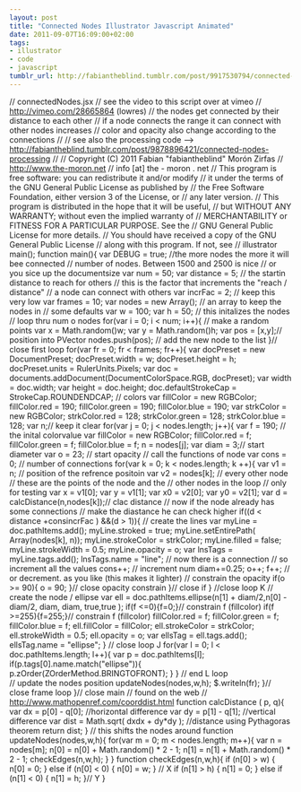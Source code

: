 ```yaml
---
layout: post
title: "Connected Nodes Illustrator Javascript Animated"
date: 2011-09-07T16:09:00+02:00
tags:
- illustrator
- code
- javascript
tumblr_url: http://fabiantheblind.tumblr.com/post/9917530794/connected-nodes-illustrator-javascript-animated
---
```


// connectedNodes.jsx
// see the video to this script over at vimeo
// http://vimeo.com/28665864 (lowres)
// the nodes get connected by their distance to each other
// if a node connects the range it can connect with other nodes increases
// color and opacity also change according to the connections
//
// see also the processing code --> http://fabiantheblind.tumblr.com/post/9878896421/connected-nodes-processing
//
// Copyright (C) 2011 Fabian "fabiantheblind" Morón Zirfas
// http://www.the-moron.net
// info [at] the - moron . net
// This program is free software: you can redistribute it and/or modify
// it under the terms of the GNU General Public License as published by
// the Free Software Foundation, either version 3 of the License, or
// any later version.
// This program is distributed in the hope that it will be useful,
// but WITHOUT ANY WARRANTY; without even the implied warranty of
// MERCHANTABILITY or FITNESS FOR A PARTICULAR PURPOSE.  See the
// GNU General Public License for more details.
// You should have received a copy of the GNU General Public License
// along with this program.  If not, see 
// illustrator
main();
function main(){
var DEBUG = true;
//the more nodes the more it will bee connected
// number of nodes. Between 1500 and 2500 is nice
// or you sice up the documentsize
var num = 50; 
var distance = 5; // the startin distance to reach for others
// this is the factor that increments the "reach / distance"
// a node can connect with others
var incrFac = 2; // keep this very low
var frames = 10;
var nodes = new Array(); // an array to keep the nodes in
// some defaults
var w = 100;
var h = 50;
  // this initalizes the nodes    
    // loop thru num o nodes
    for(var i = 0; i < num; i++){
      // make a random points 
      var x = Math.random()w;
      var y = Math.random()h;
      var pos = [x,y];// position into PVector
       nodes.push(pos); // add the new node to the list
    }// close first loop
for(var fr = 0; fr < frames; fr++){
var docPreset = new DocumentPreset;
docPreset.width = w;
docPreset.height = h;
docPreset.units = RulerUnits.Pixels;
var doc = documents.addDocument(DocumentColorSpace.RGB, docPreset);
var width = doc.width;
var height = doc.height;
doc.defaultStrokeCap = StrokeCap.ROUNDENDCAP;
// colors
var fillColor = new RGBColor;
fillColor.red = 190;
fillColor.green = 190;
fillColor.blue = 190;
var strkColor = new RGBColor;
strkColor.red = 128;
strkColor.green = 128;
strkColor.blue = 128;
var n;// keep it clear
  for(var j = 0; j < nodes.length; j++){
    var f = 190; // the inital colorvalue
    var fillColor = new RGBColor;
        fillColor.red = f;
        fillColor.green = f;
        fillColor.blue = f;
        n = nodes[j];
        var diam = 3;// start diameter
        var o = 23; // start opacity
    // call the functions of node
  var cons = 0; // number of connections
  for(var k = 0; k < nodes.length; k ++){
      var  v1 = n; // position of the refrence positoin
      var  v2 = nodes[k]; // every other node
      // these are the points of the node and the
      // other nodes in the loop
      // only for testing
      var x =  v1[0];
      var y =  v1[1];
      var x0 = v2[0];
      var y0 = v2[1];
      var d = calcDistance(n,nodes[k]);// clac distance
      // now if the node already has some connections
      // make the diastance he can check higher
      if((d < distance +consincrFac ) &&(d > 1)){
          // create the lines
       var myLine = doc.pathItems.add();
        myLine.stroked = true;
        myLine.setEntirePath( Array(nodes[k], n));
        myLine.strokeColor = strkColor;
        myLine.filled = false;
        myLine.strokeWidth = 0.5;
        myLine.opacity = o;
       var lnsTags = myLine.tags.add();
     lnsTags.name = "line";
              // now there is a connection
              // so increment all the values
                cons++; // increment num
                diam+=0.25;
                o++;
                f++; // or decrement. as you like (this makes it lighter)
                // constrain the opacity
                if(o >= 90){
                    o = 90;
                    }// close opacity constrain
      }// close if
  }  //close loop K
    // create the node / ellipse
    var ell = doc.pathItems.ellipse(n[1] + diam/2,n[0] -diam/2, diam, diam, true,true );
    if(f <=0){f=0;}// constrain f (fillcolor)
    if(f >=255){f=255;}// constrain f (fillcolor)
    fillColor.red = f;
    fillColor.green = f;
    fillColor.blue = f;
    ell.fillColor = fillColor;
     ell.strokeColor = strkColor;
     ell.strokeWidth = 0.5;
     ell.opacity = o;
     var ellsTag = ell.tags.add();
     ellsTag.name = "ellipse";
  } // close loop J
    for(var l = 0; l < doc.pathItems.length; l++){
    var p = doc.pathItems[l];
    if(p.tags[0].name.match("ellipse")){
        p.zOrder(ZOrderMethod.BRINGTOFRONT);
        }
    } // end L loop    
    // update the nodes position
    updateNodes(nodes,w,h);
    $.writeln(fr);
   }// close frame loop 
}// close main
// found on the web
// http://www.mathopenref.com/coorddist.html
function calcDistance  ( p, q){ 
  var dx   = p[0] - q[0];         //horizontal difference 
  var dy   = p[1] - q[1];         //vertical difference 
  var dist = Math.sqrt( dxdx + dy*dy ); //distance using Pythagoras theorem
  return dist;
}
// this shifts the nodes around
function updateNodes(nodes,w,h){
    for(var m = 0; m < nodes.length; m++){
        var n = nodes[m];
        n[0] = n[0] + Math.random() * 2 - 1;
        n[1] = n[1] + Math.random() * 2 - 1;
        checkEdges(n,w,h);
        }
    }
function checkEdges(n,w,h){
     if (n[0] > w) {
      n[0] = 0;
    } else if (n[0] < 0) {
      n[0] = w;
    } // X
    if (n[1] > h) {
      n[1] = 0;
    } else if (n[1] < 0) {
      n[1] = h;
    }// Y
    }
